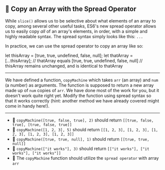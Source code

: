 🚀 Copy an Array with the Spread Operator
-----------------------------------------

While `slice()` allows us to be selective about what elements of an array to copy, among several other useful tasks, ES6's new spread operator allows us to easily copy _all_ of an array's elements, in order, with a simple and highly readable syntax. The spread syntax simply looks like this: `...`

In practice, we can use the spread operator to copy an array like so:

let thisArray = \[true, true, undefined, false, null\];
let thatArray = \[...thisArray\];
// thatArray equals \[true, true, undefined, false, null\]
// thisArray remains unchanged, and is identical to thatArray

* * *

We have defined a function, `copyMachine` which takes `arr` (an array) and `num` (a number) as arguments. The function is supposed to return a new array made up of `num` copies of `arr`. We have done most of the work for you, but it doesn't work quite right yet. Modify the function using spread syntax so that it works correctly (hint: another method we have already covered might come in handy here!).

* * *

*   🧪 `copyMachine([true, false, true], 2)` should return `[[true, false, true], [true, false, true]]`
*   🧪 `copyMachine([1, 2, 3], 5)` should return `[[1, 2, 3], [1, 2, 3], [1, 2, 3], [1, 2, 3], [1, 2, 3]]`
*   🧪 `copyMachine([true, true, null], 1)` should return `[[true, true, null]]`
*   🧪 `copyMachine(["it works"], 3)` should return `[["it works"], ["it works"], ["it works"]]`
*   🧪 The `copyMachine` function should utilize the `spread operator` with array `arr`
